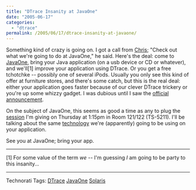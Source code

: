 ```yaml
---
title: "DTrace Insanity at JavaOne"
date: "2005-06-17"
categories:
  - "dtrace"
permalink: /2005/06/17/dtrace-insanity-at-javaone/
---
```


Something kind of crazy is going on. I got a call from [Chris](http://blogs.sun.com/chrisra); "Check out what we're going to do at JavaOne," he said. Here's the deal: come to [JavaOne](http://java.sun.com/javaone), bring your Java application (on a usb device or CD or whatever), and we'll\[1\] improve your application using DTrace. Or you get a free tchotchke -- possibly one of several iPods. Usually you only see this kind of offer at furniture stores, and there's some catch, but this is the real deal: either your application goes faster because of our clever DTrace trickery or you're up some whizzy gadget. I was dubious until I saw the [official announcement](http://www.sun.com/software/solaris/javaone_challenge.jsp).

On the subject of JavaOne, this seems as good a time as any to plug the [session](https://www28.cplan.com/javaone05_93_1/session_details.jsp?isid=273210&ilocation_id=93-1&ilanguage=english) I'm giving on Thursday at 1:15pm in Room 121/122 (TS-5211). I'll be talking about the same [technology](https://solaris10-dtrace-vm-agents.dev.java.net/) we're (apparently) going to be using on your application.

See you at JavaOne; bring your app.

* * *

\[1\] For some value of the term _we_ -- I'm guessing _I_ am going to be party to this insanity...

* * *

Technorati Tags: [DTrace](http://technorati.com/tag/DTrace) [JavaOne](http://technorati.com/tag/JavaOne) [Solaris](http://technorati.com/tag/Solaris)
